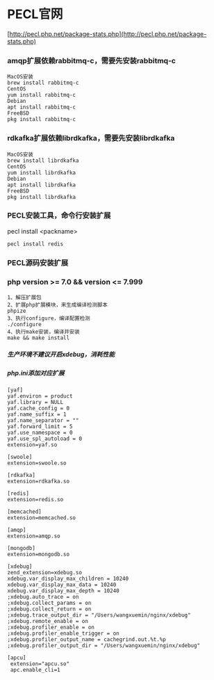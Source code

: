 # PECL官网
[http://pecl.php.net/package-stats.php](http://pecl.php.net/package-stats.php)
### amqp扩展依赖rabbitmq-c，需要先安装rabbitmq-c
```
MacOS安装
brew install rabbitmq-c
CentOS
yum install rabbitmq-c
Debian
apt install rabbitmq-c
FreeBSD
pkg install rabbitmq-c
```

### rdkafka扩展依赖librdkafka，需要先安装librdkafka
```
MacOS安装
brew install librdkafka
CentOS
yum install librdkafka
Debian
apt install librdkafka
FreeBSD
pkg install librdkafka
```
### PECL安装工具，命令行安装扩展
pecl install \<packname\>
```
pecl install redis
```
### PECL源码安装扩展
### php version >= 7.0 && version <= 7.999
```
1、解压扩展包
2、扩展php扩展模块，来生成编译检测脚本
phpize
3、执行configure，编译配置检测
./configure
4、执行make安装，编译并安装
make && make install
```
##### 生产环境不建议开启xdebug，消耗性能

#####  php.ini添加对应扩展
```
[yaf]
yaf.environ = product
yaf.library = NULL
yaf.cache_config = 0
yaf.name_suffix = 1
yaf.name_separator = ""
yaf.forward_limit = 5
yaf.use_namespace = 0
yaf.use_spl_autoload = 0
extension=yaf.so

[swoole]
extension=swoole.so

[rdkafka]
extension=rdkafka.so

[redis]
extension=redis.so

[memcached]
extension=memcached.so

[amqp]
extension=amqp.so

[mongodb]
extension=mongodb.so

[xdebug]
zend_extension=xdebug.so
xdebug.var_display_max_children = 10240
xdebug.var_display_max_data = 10240
xdebug.var_display_max_depth = 10240
;xdebug.auto_trace = on
;xdebug.collect_params = on
;xdebug.collect_return = on
;xdebug.trace_output_dir = "/Users/wangxuemin/nginx/xdebug"
;xdebug.remote_enable = on
;xdebug.profiler_enable = on
;xdebug.profiler_enable_trigger = on
;xdebug.profiler_output_name = cachegrind.out.%t.%p
;xdebug.profiler_output_dir = "/Users/wangxuemin/nginx/xdebug"

[apcu]
 extension="apcu.so"
 apc.enable_cli=1

```
